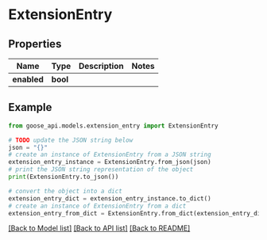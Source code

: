 # ExtensionEntry


## Properties

Name | Type | Description | Notes
------------ | ------------- | ------------- | -------------
**enabled** | **bool** |  | 

## Example

```python
from goose_api.models.extension_entry import ExtensionEntry

# TODO update the JSON string below
json = "{}"
# create an instance of ExtensionEntry from a JSON string
extension_entry_instance = ExtensionEntry.from_json(json)
# print the JSON string representation of the object
print(ExtensionEntry.to_json())

# convert the object into a dict
extension_entry_dict = extension_entry_instance.to_dict()
# create an instance of ExtensionEntry from a dict
extension_entry_from_dict = ExtensionEntry.from_dict(extension_entry_dict)
```
[[Back to Model list]](../README.md#documentation-for-models) [[Back to API list]](../README.md#documentation-for-api-endpoints) [[Back to README]](../README.md)


